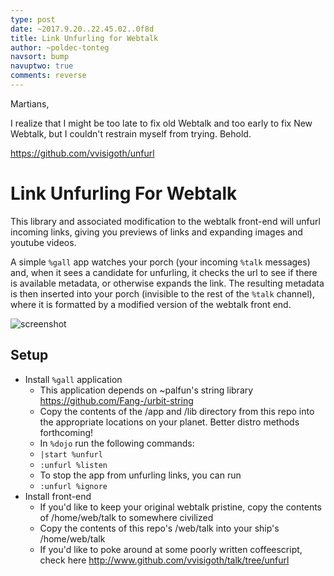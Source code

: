 ```yaml
---
type: post
date: ~2017.9.20..22.45.02..0f8d
title: Link Unfurling for Webtalk
author: ~poldec-tonteg
navsort: bump
navuptwo: true
comments: reverse
---
```


Martians,

I realize that I might be too late to fix old Webtalk and too early to fix New Webtalk, but I couldn't restrain myself from trying. Behold.

https://github.com/vvisigoth/unfurl

# Link Unfurling For Webtalk

This library and associated modification to the webtalk front-end will unfurl incoming links, giving 
you previews of links and expanding images and youtube videos.

A simple `%gall` app watches your porch (your incoming `%talk` messages) and, when it sees a candidate 
for unfurling, it checks the url to see if there is available metadata, or otherwise expands the link. 
The resulting metadata is then inserted into your porch (invisible to the rest of the `%talk` channel), 
where it is formatted by a modified version of the webtalk front end.

![screenshot](https://i.imgur.com/i1eCgyB.png)

## Setup

+ Install `%gall` application
  - This application depends on ~palfun's string library https://github.com/Fang-/urbit-string
  - Copy the contents of the /app and /lib directory from this repo into the appropriate locations on your planet. Better distro methods forthcoming!
  - In `%dojo` run the following commands:
  - `|start %unfurl`
  - `:unfurl %listen`
  - To stop the app from unfurling links, you can run
  - `:unfurl %ignore`
+ Install front-end
  - If you'd like to keep your original webtalk pristine, copy the contents of <your ship>/home/web/talk to somewhere civilized
  - Copy the contents of this repo's /web/talk into your ship's <your ship>/home/web/talk
  - If you'd like to poke around at some poorly written coffeescript, check here http://www.github.com/vvisigoth/talk/tree/unfurl


